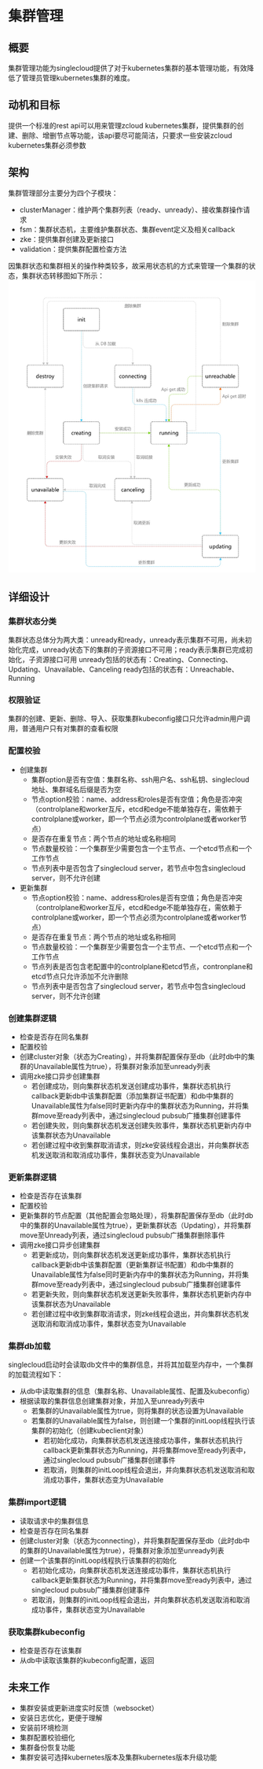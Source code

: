 # 集群管理
## 概要
集群管理功能为singlecloud提供了对于kubernetes集群的基本管理功能，有效降低了管理员管理kubernetes集群的难度。
## 动机和目标
提供一个标准的rest api可以用来管理zcloud kubernetes集群，提供集群的创建、删除、增删节点等功能，该api要尽可能简洁，只要求一些安装zcloud kubernetes集群必须参数
## 架构
集群管理部分主要分为四个子模块：
* clusterManager：维护两个集群列表（ready、unready）、接收集群操作请求
* fsm：集群状态机，主要维护集群状态、集群event定义及相关callback
* zke：提供集群创建及更新接口
* validation：提供集群配置检查方法

因集群状态和集群相关的操作种类较多，故采用状态机的方式来管理一个集群的状态，集群状态转移图如下所示：
!["集群状态关系图"](fsm.jpg)
## 详细设计
### 集群状态分类
集群状态总体分为两大类：unready和ready，unready表示集群不可用，尚未初始化完成，unready状态下的集群的子资源接口不可用；ready表示集群已完成初始化，子资源接口可用
unready包括的状态有：Creating、Connecting、Updating、Unavailable、Canceling
ready包括的状态有：Unreachable、Running
### 权限验证
集群的创建、更新、删除、导入、获取集群kubeconfig接口只允许admin用户调用，普通用户只有对集群的查看权限
### 配置校验
* 创建集群
    * 集群option是否有空值：集群名称、ssh用户名、ssh私钥、singlecloud地址、集群域名后缀是否为空
    * 节点option校验：name、address和roles是否有空值；角色是否冲突（controlplane和worker互斥，etcd和edge不能单独存在，需依赖于controlplane或worker，即一个节点必须为controlplane或者worker节点）
    * 是否存在重复节点：两个节点的地址或名称相同
    * 节点数量校验：一个集群至少需要包含一个主节点、一个etcd节点和一个工作节点
    * 节点列表中是否包含了singlecloud server，若节点中包含singlecloud server，则不允许创建
* 更新集群
    * 节点option校验：name、address和roles是否有空值；角色是否冲突（controlplane和worker互斥，etcd和edge不能单独存在，需依赖于controlplane或worker，即一个节点必须为controlplane或者worker节点）
    * 是否存在重复节点：两个节点的地址或名称相同
    * 节点数量校验：一个集群至少需要包含一个主节点、一个etcd节点和一个工作节点
    * 节点列表是否包含老配置中的controlplane和etcd节点，contronplane和etcd节点只允许添加不允许删除
    * 节点列表中是否包含了singlecloud server，若节点中包含singlecloud server，则不允许创建
### 创建集群逻辑
* 检查是否存在同名集群
* 配置校验
* 创建cluster对象（状态为Creating），并将集群配置保存至db（此时db中的集群的Unavailable属性为true），将集群对象添加至unready列表
* 调用zke接口异步创建集群
    * 若创建成功，则向集群状态机发送创建成功事件，集群状态机执行callback更新db中该集群配置（添加集群证书配置）和db中集群的Unavailable属性为false同时更新内存中的集群状态为Running，并将集群move至ready列表中，通过singlecloud pubsub广播集群创建事件
    * 若创建失败，则向集群状态机发送创建失败事件，集群状态机更新内存中该集群状态为Unavailable
    * 若创建过程中收到集群取消请求，则zke安装线程会退出，并向集群状态机发送取消和取消成功事件，集群状态变为Unavailable
### 更新集群逻辑
* 检查是否存在该集群
* 配置校验
* 更新集群的节点配置（其他配置会忽略处理），将集群配置保存至db（此时db中的集群的Unavailable属性为true），更新集群状态（Updating），并将集群move至Unready列表，通过singlecloud pubsub广播集群删除事件
* 调用zke接口异步创建集群
    * 若更新成功，则向集群状态机发送更新成功事件，集群状态机执行callback更新db中该集群配置（更新集群证书配置）和db中集群的Unavailable属性为false同时更新内存中的集群状态为Running，并将集群move至ready列表中，通过singlecloud pubsub广播集群创建事件
    * 若更新失败，则向集群状态机发送更新失败事件，集群状态机更新内存中该集群状态为Unavailable
    * 若创建过程中收到集群取消请求，则zke线程会退出，并向集群状态机发送取消和取消成功事件，集群状态变为Unavailable
### 集群db加载
singlecloud启动时会读取db文件中的集群信息，并将其加载至内存中，一个集群的加载流程如下：
* 从db中读取集群的信息（集群名称、Unavailable属性、配置及kubeconfig）
* 根据读取的集群信息创建集群对象，并加入至unready列表中
    * 若集群的Unavailable属性为true，则将集群的状态设置为Unavailable
    * 若集群的Unavailable属性为false，则创建一个集群的initLoop线程执行该集群的初始化（创建kubeclient对象）
        * 若初始化成功，向集群状态机发送连接成功事件，集群状态机执行callback更新集群状态为Running，并将集群move至ready列表中，通过singlecloud pubsub广播集群创建事件
        * 若取消，则集群的initLoop线程会退出，并向集群状态机发送取消和取消成功事件，集群状态变为Unavailable
### 集群import逻辑
* 读取请求中的集群信息
* 检查是否存在同名集群
* 创建cluster对象（状态为connecting），并将集群配置保存至db（此时db中的集群的Unavailable属性为true），将集群对象添加至unready列表
* 创建一个该集群的initLoop线程执行该集群的初始化
    * 若初始化成功，向集群状态机发送连接成功事件，集群状态机执行callback更新集群状态为Running，并将集群move至ready列表中，通过singlecloud pubsub广播集群创建事件
    * 若取消，则集群的initLoop线程会退出，并向集群状态机发送取消和取消成功事件，集群状态变为Unavailable
### 获取集群kubeconfig
* 检查是否存在该集群
* 从db中读取该集群的kubeconfig配置，返回
## 未来工作
* 集群安装或更新进度实时反馈（websocket）
* 安装日志优化，更便于理解
* 安装前环境检测
* 集群配置校验细化
* 集群备份恢复功能
* 集群安装可选择kubernetes版本及集群kubernetes版本升级功能
